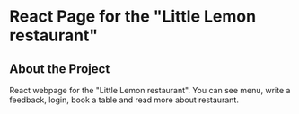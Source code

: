 # React Page for the "Little Lemon restaurant"

## About the Project
 React webpage for the "Little Lemon restaurant". You can see menu, write a feedback, login, book a table and read more about restaurant.



